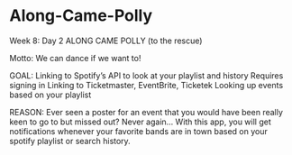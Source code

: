 # Along-Came-Polly
Week 8: Day 2
ALONG CAME POLLY (to the rescue)

Motto: We can dance if we want to!

GOAL:
Linking to Spotify’s API to look at your playlist and history
Requires signing in
Linking to Ticketmaster, EventBrite, Ticketek
Looking up events based on your playlist

REASON: 
Ever seen a poster for an event that you would have been really keen to go to but missed out? Never again… With this app, you will get notifications whenever your favorite bands are in town based on your spotify playlist or search history.
